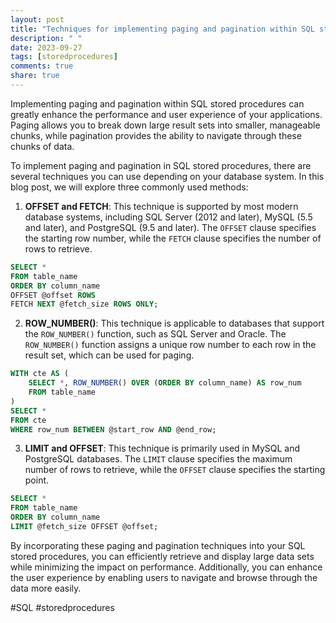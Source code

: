```yaml
---
layout: post
title: "Techniques for implementing paging and pagination within SQL stored procedures"
description: " "
date: 2023-09-27
tags: [storedprocedures]
comments: true
share: true
---
```


Implementing paging and pagination within SQL stored procedures can greatly enhance the performance and user experience of your applications. Paging allows you to break down large result sets into smaller, manageable chunks, while pagination provides the ability to navigate through these chunks of data.

To implement paging and pagination in SQL stored procedures, there are several techniques you can use depending on your database system. In this blog post, we will explore three commonly used methods: 

1. **OFFSET and FETCH**: This technique is supported by most modern database systems, including SQL Server (2012 and later), MySQL (5.5 and later), and PostgreSQL (9.5 and later). The `OFFSET` clause specifies the starting row number, while the `FETCH` clause specifies the number of rows to retrieve.

```sql
SELECT *
FROM table_name
ORDER BY column_name
OFFSET @offset ROWS
FETCH NEXT @fetch_size ROWS ONLY;
```

2. **ROW_NUMBER()**: This technique is applicable to databases that support the `ROW_NUMBER()` function, such as SQL Server and Oracle. The `ROW_NUMBER()` function assigns a unique row number to each row in the result set, which can be used for paging.

```sql
WITH cte AS (
    SELECT *, ROW_NUMBER() OVER (ORDER BY column_name) AS row_num
    FROM table_name
)
SELECT *
FROM cte
WHERE row_num BETWEEN @start_row AND @end_row;
```

3. **LIMIT and OFFSET**: This technique is primarily used in MySQL and PostgreSQL databases. The `LIMIT` clause specifies the maximum number of rows to retrieve, while the `OFFSET` clause specifies the starting point.

```sql
SELECT *
FROM table_name
ORDER BY column_name
LIMIT @fetch_size OFFSET @offset;
```

By incorporating these paging and pagination techniques into your SQL stored procedures, you can efficiently retrieve and display large data sets while minimizing the impact on performance. Additionally, you can enhance the user experience by enabling users to navigate and browse through the data more easily.

#SQL #storedprocedures